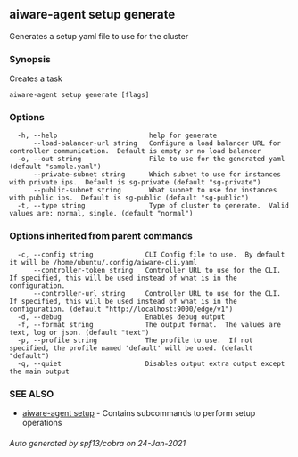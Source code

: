 ## aiware-agent setup generate

Generates a setup yaml file to use for the cluster

### Synopsis

Creates a task

```
aiware-agent setup generate [flags]
```

### Options

```
  -h, --help                       help for generate
      --load-balancer-url string   Configure a load balancer URL for controller communication.  Default is empty or no load balancer
  -o, --out string                 File to use for the generated yaml (default "sample.yaml")
      --private-subnet string      Which subnet to use for instances with private ips.  Default is sg-private (default "sg-private")
      --public-subnet string       What subnet to use for instances with public ips.  Default is sg-public (default "sg-public")
  -t, --type string                Type of cluster to generate.  Valid values are: normal, single. (default "normal")
```

### Options inherited from parent commands

```
  -c, --config string             CLI Config file to use.  By default it will be /home/ubuntu/.config/aiware-cli.yaml
      --controller-token string   Controller URL to use for the CLI.  If specified, this will be used instead of what is in the configuration.
      --controller-url string     Controller URL to use for the CLI.  If specified, this will be used instead of what is in the configuration. (default "http://localhost:9000/edge/v1")
  -d, --debug                     Enables debug output
  -f, --format string             The output format.  The values are text, log or json. (default "text")
  -p, --profile string            The profile to use.  If not specified, the profile named 'default' will be used. (default "default")
  -q, --quiet                     Disables output extra output except the main output
```

### SEE ALSO

* [aiware-agent setup](/cli/aiware-agent_setup.md)	 - Contains subcommands to perform setup operations

###### Auto generated by spf13/cobra on 24-Jan-2021
